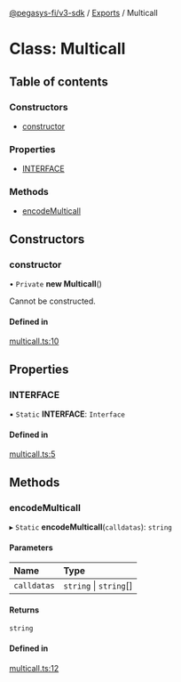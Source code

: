 [@pegasys-fi/v3-sdk](../README.md) / [Exports](../modules.md) / Multicall

# Class: Multicall

## Table of contents

### Constructors

- [constructor](Multicall.md#constructor)

### Properties

- [INTERFACE](Multicall.md#interface)

### Methods

- [encodeMulticall](Multicall.md#encodemulticall)

## Constructors

### constructor

• `Private` **new Multicall**()

Cannot be constructed.

#### Defined in

[multicall.ts:10](https://github.com/Jingo-Finance/v3-sdk/blob/08a7c05/src/multicall.ts#L10)

## Properties

### INTERFACE

▪ `Static` **INTERFACE**: `Interface`

#### Defined in

[multicall.ts:5](https://github.com/Jingo-Finance/v3-sdk/blob/08a7c05/src/multicall.ts#L5)

## Methods

### encodeMulticall

▸ `Static` **encodeMulticall**(`calldatas`): `string`

#### Parameters

| Name | Type |
| :------ | :------ |
| `calldatas` | `string` \| `string`[] |

#### Returns

`string`

#### Defined in

[multicall.ts:12](https://github.com/Jingo-Finance/v3-sdk/blob/08a7c05/src/multicall.ts#L12)
